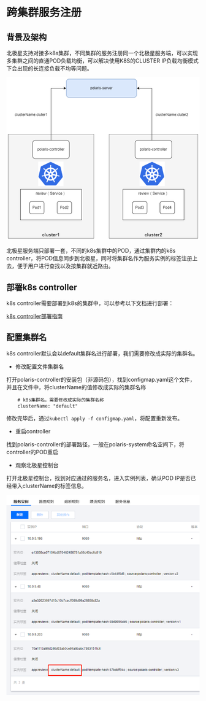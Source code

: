 # 跨集群服务注册

## 背景及架构

北极星支持对接多k8s集群，不同集群的服务注册同一个北极星服务端，可以实现多集群之间的直通POD负载均衡，可以解决使用K8S的CLUSTER IP负载均衡模式下会出现的长连接负载不均等问题。

![](图片/跨集群服务注册/部署架构.png)

北极星服务端只部署一套，不同的k8s集群中的POD，通过集群内的k8s controller，将POD信息同步到北极星，同时将集群名作为服务实例的标签注册上去，便于用户进行查找以及按集群就近路由。

## 部署k8s controller

k8s controller需要部署到k8s的集群中，可以参考以下文档进行部署：

[k8s controller部署指南](https://polarismesh.cn/zh/doc/%E5%BF%AB%E9%80%9F%E5%85%A5%E9%97%A8/%E5%AE%89%E8%A3%85%E6%9C%8D%E5%8A%A1%E7%AB%AF/%E5%AE%89%E8%A3%85k8s_controller.html#k8s-controller%E5%AE%89%E8%A3%85)

## 配置集群名

k8s controller默认会以default集群名进行部署，我们需要修改成实际的集群名。

- 修改配置文件集群名

打开polaris-controller的安装包（非源码包），找到configmap.yaml这个文件，并且在文件中，将clusterName的值修改成实际的集群名称

```
    # k8s集群名，需要修改成实际的集群名称
    clusterName: "default" 
```

修改完毕后，通过```kubectl apply -f configmap.yaml```，将配置重新发布。

- 重启controller

找到polaris-controller的部署路径，一般在polaris-system命名空间下，将controller的POD重启

- 观察北极星控制台

打开北极星控制台，找到对应通过的服务名，进入实例列表，确认POD IP是否已经带入clusterName的标签信息。

![](图片/跨集群服务注册/实例列表.png)
